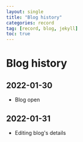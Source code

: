 ```yaml
---
layout: single
title: "Blog history"
categories: record
tag: [record, blog, jekyll]
toc: true
---
```

# Blog history

## 2022-01-30

- Blog open

## 2022-01-31
- Editing blog's details 

